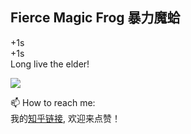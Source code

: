 ## Fierce Magic Frog  暴力魔蛤
+1s  
+1s  
Long live the elder!

<img align="center" src="https://github-readme-stats.vercel.app/api?username=MagicFrogSJTU&show_icons=true&icon_color=000000&text_color=000000&bg_color=ffffff&hide_title=false&title_color=000000" />

📫 How to reach me:  
我的[知乎链接](https://www.zhihu.com/people/cheng-yi-zhi-96), 欢迎来点赞！


<!--
**MagicFrogSJTU/MagicFrogSJTU** is a ✨ _special_ ✨ repository because its `README.md` (this file) appears on your GitHub profile.

Here are some ideas to get you started:

- 🔭 I’m currently working on ...
- 🌱 I’m currently learning ...
- 👯 I’m looking to collaborate on ...
- 🤔 I’m looking for help with ...
- 💬 Ask me about ...
- 📫 How to reach me: ...
- 😄 Pronouns: ...
- ⚡ Fun fact: ...
-->
